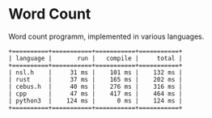 # Word Count
Word count programm, implemented in various languages.
```terminal
+==========+===========+===========+===========+
| language |       run |   compile |     total |
+==========+===========+===========+===========+
| nsl.h    |     31 ms |    101 ms |    132 ms |
| rust     |     37 ms |    165 ms |    202 ms |
| cebus.h  |     40 ms |    276 ms |    316 ms |
| cpp      |     47 ms |    417 ms |    464 ms |
| python3  |    124 ms |      0 ms |    124 ms |
+==========+===========+===========+===========+
```
